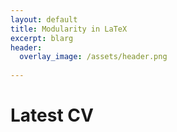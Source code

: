 ```yaml
---
layout: default
title: Modularity in LaTeX
excerpt: blarg
header:
  overlay_image: /assets/header.png
  
---
```

# Latest CV
